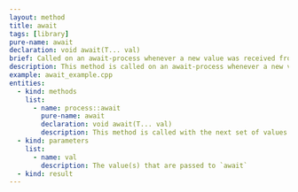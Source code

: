 ```yaml
---
layout: method
title: await
tags: [library]
pure-name: await
declaration: void await(T... val)
brief: Called on an await-process whenever a new value was received from upstream.
description: This method is called on an await-process whenever a new value was received from upstream. The type `T` stands here for any semi regular or move-only type. The number of arguments depends on the number of attached upstream sender. Potential state changes from awaitable to yieldable should happen while this method is invoked.
example: await_example.cpp
entities:
  - kind: methods
    list:
      - name: process::await
        pure-name: await
        declaration: void await(T... val)
        description: This method is called with the next set of values
  - kind: parameters
    list:
      - name: val
        description: The value(s) that are passed to `await`
  - kind: result
---
```


